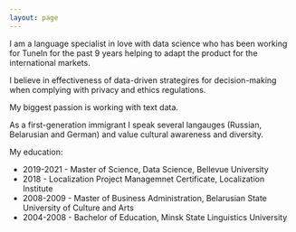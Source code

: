 ```yaml
---
layout: page
---
```


I am a language specialist in love with data science who has been working for TuneIn for the past 9 years helping to adapt the product for the international markets. 

I believe in effectiveness of data-driven strategires for decision-making when complying with privacy and ethics regulations. 

My biggest passion is working with text data.

As a first-generation immigrant I speak several langauges (Russian, Belarusian and German) and value cultural awareness and diversity. 

My education:
- 2019-2021 - Master of Science, Data Science, Bellevue University
- 2018 - Localization Project Managemnet Certificate, Localization Institute
- 2008-2009 - Master of Business Administration, Belarusian State University of Culture and Arts
- 2004-2008 - Bachelor of Education, Minsk State Linguistics University
